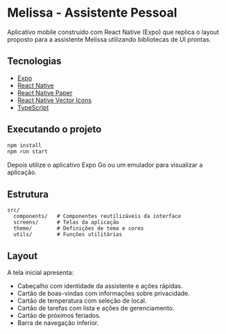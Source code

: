 # Melissa - Assistente Pessoal

Aplicativo mobile construído com React Native (Expo) que replica o layout proposto para a assistente Melissa utilizando bibliotecas de UI prontas.

## Tecnologias

- [Expo](https://expo.dev)
- [React Native](https://reactnative.dev)
- [React Native Paper](https://callstack.github.io/react-native-paper/)
- [React Native Vector Icons](https://github.com/oblador/react-native-vector-icons)
- [TypeScript](https://www.typescriptlang.org/)

## Executando o projeto

```bash
npm install
npm run start
```

Depois utilize o aplicativo Expo Go ou um emulador para visualizar a aplicação.

## Estrutura

```
src/
  components/   # Componentes reutilizáveis da interface
  screens/      # Telas da aplicação
  theme/        # Definições de tema e cores
  utils/        # Funções utilitárias
```

## Layout

A tela inicial apresenta:

- Cabeçalho com identidade da assistente e ações rápidas.
- Cartão de boas-vindas com informações sobre privacidade.
- Cartão de temperatura com seleção de local.
- Cartão de tarefas com lista e ações de gerenciamento.
- Cartão de próximos feriados.
- Barra de navegação inferior.
